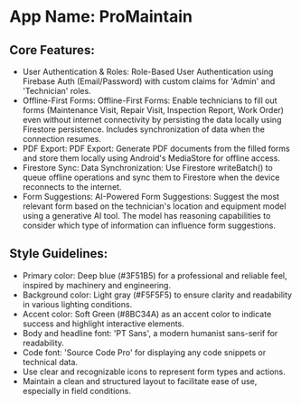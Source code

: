 # **App Name**: ProMaintain

## Core Features:

- User Authentication & Roles: Role-Based User Authentication using Firebase Auth (Email/Password) with custom claims for 'Admin' and 'Technician' roles.
- Offline-First Forms: Offline-First Forms: Enable technicians to fill out forms (Maintenance Visit, Repair Visit, Inspection Report, Work Order) even without internet connectivity by persisting the data locally using Firestore persistence. Includes synchronization of data when the connection resumes.
- PDF Export: PDF Export: Generate PDF documents from the filled forms and store them locally using Android's MediaStore for offline access.
- Firestore Sync: Data Synchronization: Use Firestore writeBatch() to queue offline operations and sync them to Firestore when the device reconnects to the internet.
- Form Suggestions: AI-Powered Form Suggestions: Suggest the most relevant form based on the technician's location and equipment model using a generative AI tool. The model has reasoning capabilities to consider which type of information can influence form suggestions.

## Style Guidelines:

- Primary color: Deep blue (#3F51B5) for a professional and reliable feel, inspired by machinery and engineering.
- Background color: Light gray (#F5F5F5) to ensure clarity and readability in various lighting conditions.
- Accent color: Soft Green (#8BC34A) as an accent color to indicate success and highlight interactive elements.
- Body and headline font: 'PT Sans', a modern humanist sans-serif for readability.
- Code font: 'Source Code Pro' for displaying any code snippets or technical data.
- Use clear and recognizable icons to represent form types and actions.
- Maintain a clean and structured layout to facilitate ease of use, especially in field conditions.